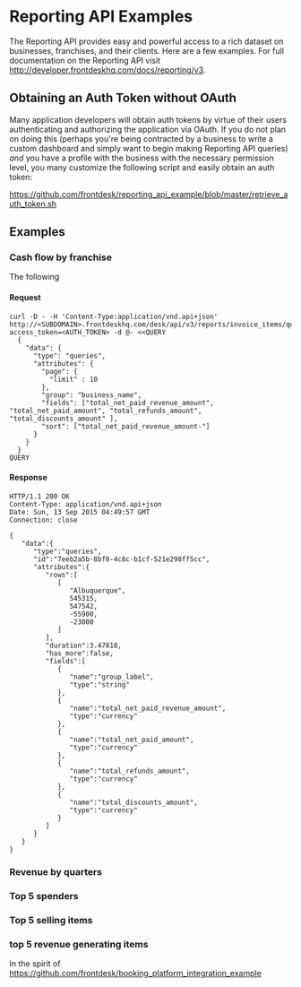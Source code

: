# Reporting API Examples
The Reporting API provides easy and powerful access to a rich dataset on businesses, franchises, and their clients. Here are a few examples. For full documentation on the Reporting API visit http://developer.frontdeskhq.com/docs/reporting/v3.

## Obtaining an Auth Token without OAuth
Many application developers will obtain auth tokens by virtue of their users authenticating and authorizing the application via OAuth. If you do not plan on doing this (perhaps you're being contracted by a business to write a custom dashboard and simply want to begin making Reporting API queries) *and* you have a profile with the business with the necessary permission level, you many customize the following script and easily obtain an auth token:

https://github.com/frontdesk/reporting_api_example/blob/master/retrieve_auth_token.sh

## Examples

### Cash flow by franchise

The following 

#### Request
```
curl -D - -H 'Content-Type:application/vnd.api+json' http://<SUBDOMAIN>.frontdeskhq.com/desk/api/v3/reports/invoice_items/queries?access_token=<AUTH_TOKEN> -d @- <<QUERY
  { 
    "data": { 
      "type": "queries", 
      "attributes": { 
        "page": { 
          "limit" : 10 
        }, 
        "group": "business_name",
        "fields": ["total_net_paid_revenue_amount", "total_net_paid_amount", "total_refunds_amount", "total_discounts_amount" ], 
        "sort": ["total_net_paid_revenue_amount-"] 
      }
    }
  }
QUERY
```
#### Response
```
HTTP/1.1 200 OK
Content-Type: application/vnd.api+json
Date: Sun, 13 Sep 2015 04:49:57 GMT
Connection: close

{
   "data":{
      "type":"queries",
      "id":"7eeb2a5b-8bf0-4c8c-b1cf-521e298ff5cc",
      "attributes":{
         "rows":[
            [
               "Albuquerque",
               545315,
               547542,
               -55900,
               -23000
            ]            
         ],
         "duration":3.47818,
         "has_more":false,
         "fields":[
            {
               "name":"group_label",
               "type":"string"
            },
            {
               "name":"total_net_paid_revenue_amount",
               "type":"currency"
            },
            {
               "name":"total_net_paid_amount",
               "type":"currency"
            },
            {
               "name":"total_refunds_amount",
               "type":"currency"
            },
            {
               "name":"total_discounts_amount",
               "type":"currency"
            }
         ]
      }
   }
}
```

### Revenue by quarters

### Top 5 spenders

### Top 5 selling items

### top 5 revenue generating items

In the spirit of https://github.com/frontdesk/booking_platform_integration_example
